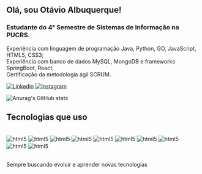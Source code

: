 ## Olá, sou Otávio Albuquerque!
###  Estudante do 4° Semestre de Sistemas de Informação na PUCRS.
Experiência com linguagem de programação Java, Python, GO, JavaScript, HTML5, CSS3;
</br>Experiência com banco de dados MySQL, MongoDB e frameworks SpringBoot, React;
</br>
Certificação da metodologia ágil SCRUM.

[![Linkedin](	https://img.shields.io/badge/LinkedIn-0077B5?style=for-the-badge&logo=linkedin&logoColor=white)](https://www.linkedin.com/in/otavio-albuquerque/)
[![Instagram](	https://img.shields.io/badge/Instagram-E4405F?style=for-the-badge&logo=instagram&logoColor=white)](https://www.instagram.com/otavioalb_/)

![Anurag's GitHub stats](https://github-readme-stats.vercel.app/api?username=otavioalbe&show_icons=true&theme=tokyonight)

## Tecnologias que uso
<div styLe = "display: inline_block"><br/>
    <img align = "center" alt= "html5" src="https://img.shields.io/badge/Java-ED8B00?style=for-the-badge&logo=openjdk&logoColor=white">
    <img align = "center" alt= "html5" src="https://img.shields.io/badge/javascript-%23323330.svg?style=for-the-badge&logo=javascript&logoColor=%23F7DF1E">
    <img align = "center" alt= "html5" src="https://img.shields.io/badge/html5-%23E34F26.svg?style=for-the-badge&logo=html5&logoColor=white">
    <img align = "center" alt= "html5" src="https://img.shields.io/badge/css3-%231572B6.svg?style=for-the-badge&logo=css3&logoColor=white">
    <img align = "center" alt= "html5" src="https://img.shields.io/badge/Python-14354C?style=for-the-badge&logo=python&logoColor=white">
    <img align = "center" alt= "html5" src="https://img.shields.io/badge/Go-00ADD8?style=for-the-badge&logo=go&logoColor=white">
    <img align = "center" alt= "html5" src="https://img.shields.io/badge/spring-%236DB33F.svg?style=for-the-badge&logo=spring&logoColor=white">
    <img align = "center" alt= "html5" src="https://img.shields.io/badge/react-%2320232a.svg?style=for-the-badge&logo=react&logoColor=%2361DAFB">
    <img align = "center" alt= "html5" src="https://img.shields.io/badge/mysql-%2300f.svg?style=for-the-badge&logo=mysql&logoColor=white">
    <img align = "center" alt= "html5" src="https://img.shields.io/badge/MongoDB-%234ea94b.svg?style=for-the-badge&logo=mongodb&logoColor=white">
</div></br>

Sempre buscando evoluir e aprender novas tecnologias
